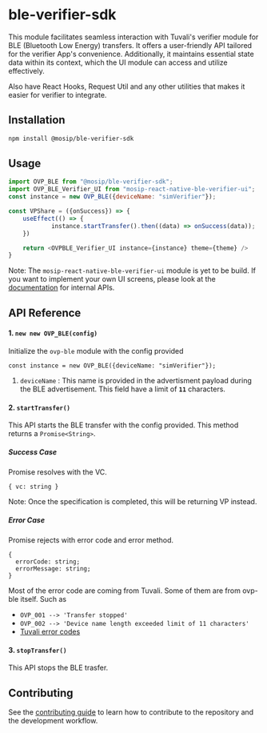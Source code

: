# ble-verifier-sdk

This module facilitates seamless interaction with Tuvali's verifier module for BLE (Bluetooth Low Energy) transfers. It offers a user-friendly API tailored for the verifier App's convenience. Additionally, it maintains essential state data within its context, which the UI module can access and utilize effectively.

Also have React Hooks, Request Util and any other utilities that makes it easier for verifier to integrate.

## Installation

```sh
npm install @mosip/ble-verifier-sdk
```

## Usage

```javascript
import OVP_BLE from "@mosip/ble-verifier-sdk";
import OVP_BLE_Verifier_UI from "mosip-react-native-ble-verifier-ui";
const instance = new OVP_BLE({deviceName: "simVerifier"});

const VPShare = ({onSuccess}) => {
	useEffect(() => {
            instance.startTransfer().then((data) => onSuccess(data));
	})

	return <OVPBLE_Verifier_UI instance={instance} theme={theme} />
}
```

Note: The `mosip-react-native-ble-verifier-ui` module is yet to be build. If you want to implement your own UI screens, please look at the [documentation](docs/UI-IMPLEMENTATION.md) for internal APIs.

## API Reference
#### 1. `new new OVP_BLE(config)`

Initialize the `ovp-ble` module with the config provided

`const instance = new OVP_BLE({deviceName: "simVerifier"});`

1. `deviceName` : This name is provided in the advertisment payload during the BLE advertisement. This field have a limit of **`11`** characters.

#### 2. `startTransfer()`

This API starts the BLE transfer with the config provided. This method returns a `Promise<String>`.

##### Success Case

Promise resolves with the VC.
```
{ vc: string }
```
Note: Once  the specification is completed, this will be returning VP instead.

##### Error Case

Promise rejects with error code and error method.
```
{
  errorCode: string;
  errorMessage: string;
}
```

Most of the error code are coming from Tuvali. Some of them are from ovp-ble itself. Such as

* `OVP_001 --> 'Transfer stopped'`
* `OVP_002 --> 'Device name length exceeded limit of 11 characters'`
* [Tuvali error codes](https://github.com/mosip/tuvali/blob/develop/docs/error-handling.md#error-codes)

#### 3. `stopTransfer()`

This API stops the BLE trasfer.

## Contributing

See the [contributing guide](CONTRIBUTING.md) to learn how to contribute to the repository and the development workflow.
